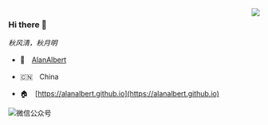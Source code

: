 
<img align="right" src="https://github-readme-stats.vercel.app/api?username=alanalbert&show_icons=true&icon_color=805AD5&text_color=718096&bg_color=ffffff&hide_title=true" />

### Hi there 👋

*秋风清，秋月明*

* 👥　[AlanAlbert](https://alanalbert.github.io)

* 🇨🇳　China

* 🏠　[https://alanalbert.github.io](https://alanalbert.github.io)


![微信公众号](https://alanalbert.github.io/wechat.png)
